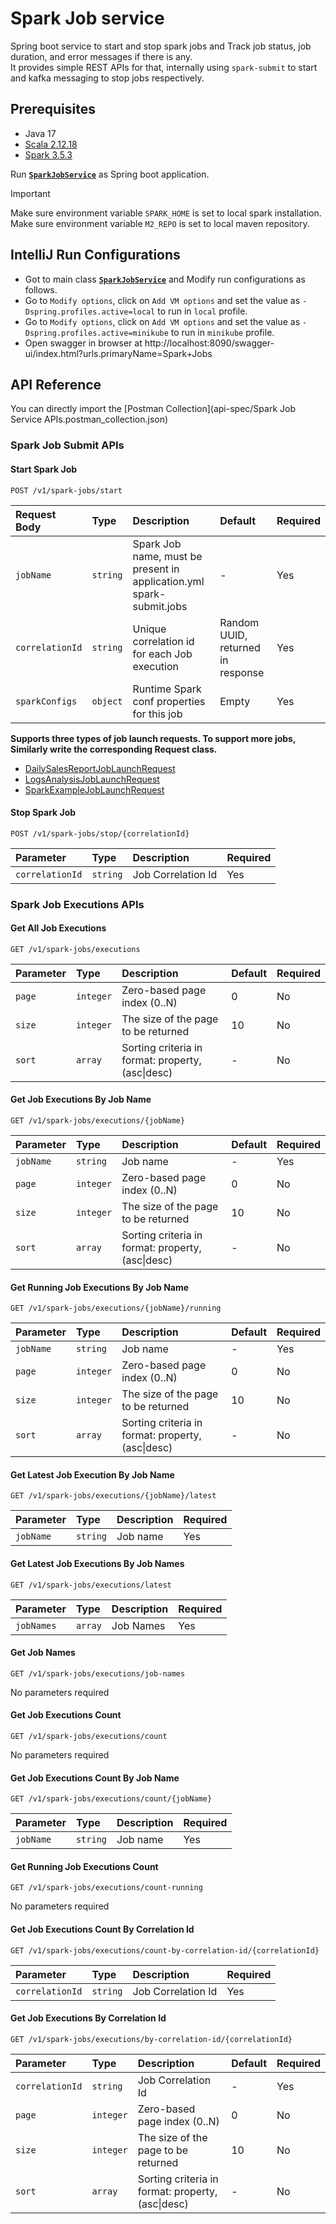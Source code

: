 # Spark Job service
Spring boot service to start and stop spark jobs and Track job status, job duration, and error messages if there is any.  
It provides simple REST APIs for that, internally using `spark-submit` to start and kafka messaging to stop jobs respectively.

## Prerequisites
- Java 17
- [Scala 2.12.18](https://sdkman.io/install/)
- [Spark 3.5.3](https://archive.apache.org/dist/spark/spark-3.5.3/spark-3.5.3-bin-hadoop3.tgz)

Run [**`SparkJobService`**](src/main/java/com/ksoot/spark/SparkJobService.java) as Spring boot application.
> [!IMPORTANT]  
> Make sure environment variable `SPARK_HOME` is set to local spark installation.  
> Make sure environment variable `M2_REPO` is set to local maven repository.

## IntelliJ Run Configurations
* Got to main class [**`SparkJobService`**](src/main/java/com/ksoot/spark/SparkJobService.java) and Modify run
  configurations as follows.
* Go to `Modify options`, click on `Add VM options` and set the value as `-Dspring.profiles.active=local` to run in `local` profile. 
* Go to `Modify options`, click on `Add VM options` and set the value as `-Dspring.profiles.active=minikube` to run in `minikube` profile.
* Open swagger in browser at http://localhost:8090/swagger-ui/index.html?urls.primaryName=Spark+Jobs

## API Reference
You can directly import the [Postman Collection](api-spec/Spark Job Service APIs.postman_collection.json)

### Spark Job Submit APIs

#### Start Spark Job

```http
POST /v1/spark-jobs/start
```

| Request Body | Type | Description | Default                           |Required | 
| :----------- | :--- | :---------- | :----------------------------------| :------- |
| `jobName` | `string` | Spark Job name, must be present in application.yml spark-submit.jobs | -                                 | Yes |
| `correlationId` | `string` | Unique correlation id for each Job execution | Random UUID, returned in response | Yes |
| `sparkConfigs` | `object` | Runtime Spark conf properties for this job | Empty | Yes |

**Supports three types of job launch requests. To support more jobs, Similarly write the corresponding Request class.**
- [DailySalesReportJobLaunchRequest](src/main/java/com/ksoot/spark/dto/DailySalesReportJobLaunchRequest.java)
- [LogsAnalysisJobLaunchRequest](src/main/java/com/ksoot/spark/dto/LogsAnalysisJobLaunchRequest.java)
- [SparkExampleJobLaunchRequest](src/main/java/com/ksoot/spark/dto/SparkExampleJobLaunchRequest.java)



#### Stop Spark Job

```http
POST /v1/spark-jobs/stop/{correlationId}
```

| Parameter | Type | Description | Required |
| :-------- | :--- | :---------- | :------- |
| `correlationId` | `string` | Job Correlation Id | Yes |

### Spark Job Executions APIs

#### Get All Job Executions

```http
GET /v1/spark-jobs/executions
```

| Parameter | Type | Description | Default | Required |
| :-------- | :--- | :---------- | :------ | :------- |
| `page` | `integer` | Zero-based page index (0..N) | 0 | No |
| `size` | `integer` | The size of the page to be returned | 10 | No |
| `sort` | `array` | Sorting criteria in format: property,(asc\|desc) | - | No |

#### Get Job Executions By Job Name

```http
GET /v1/spark-jobs/executions/{jobName}
```

| Parameter | Type | Description | Default | Required |
| :-------- | :--- | :---------- | :------ | :------- |
| `jobName` | `string` | Job name | - | Yes |
| `page` | `integer` | Zero-based page index (0..N) | 0 | No |
| `size` | `integer` | The size of the page to be returned | 10 | No |
| `sort` | `array` | Sorting criteria in format: property,(asc\|desc) | - | No |

#### Get Running Job Executions By Job Name

```http
GET /v1/spark-jobs/executions/{jobName}/running
```

| Parameter | Type | Description | Default | Required |
| :-------- | :--- | :---------- | :------ | :------- |
| `jobName` | `string` | Job name | - | Yes |
| `page` | `integer` | Zero-based page index (0..N) | 0 | No |
| `size` | `integer` | The size of the page to be returned | 10 | No |
| `sort` | `array` | Sorting criteria in format: property,(asc\|desc) | - | No |

#### Get Latest Job Execution By Job Name

```http
GET /v1/spark-jobs/executions/{jobName}/latest
```

| Parameter | Type | Description | Required |
| :-------- | :--- | :---------- | :------- |
| `jobName` | `string` | Job name | Yes |

#### Get Latest Job Executions By Job Names

```http
GET /v1/spark-jobs/executions/latest
```

| Parameter | Type | Description | Required |
| :-------- | :--- | :---------- | :------- |
| `jobNames` | `array` | Job Names | Yes |

#### Get Job Names

```http
GET /v1/spark-jobs/executions/job-names
```
No parameters required

#### Get Job Executions Count

```http
GET /v1/spark-jobs/executions/count
```
No parameters required

#### Get Job Executions Count By Job Name

```http
GET /v1/spark-jobs/executions/count/{jobName}
```

| Parameter | Type | Description | Required |
| :-------- | :--- | :---------- | :------- |
| `jobName` | `string` | Job name | Yes |

#### Get Running Job Executions Count

```http
GET /v1/spark-jobs/executions/count-running
```
No parameters required

#### Get Job Executions Count By Correlation Id

```http
GET /v1/spark-jobs/executions/count-by-correlation-id/{correlationId}
```

| Parameter | Type | Description | Required |
| :-------- | :--- | :---------- | :------- |
| `correlationId` | `string` | Job Correlation Id | Yes |

#### Get Job Executions By Correlation Id

```http
GET /v1/spark-jobs/executions/by-correlation-id/{correlationId}
```

| Parameter | Type | Description | Default | Required |
| :-------- | :--- | :---------- | :------ | :------- |
| `correlationId` | `string` | Job Correlation Id | - | Yes |
| `page` | `integer` | Zero-based page index (0..N) | 0 | No |
| `size` | `integer` | The size of the page to be returned | 10 | No |
| `sort` | `array` | Sorting criteria in format: property,(asc\|desc) | - | No |
